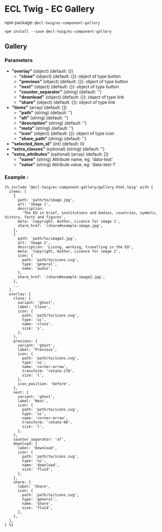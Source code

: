 # ECL Twig - EC Gallery

npm package: `@ecl-twig/ec-component-gallery`

```shell
npm install --save @ecl-twig/ec-component-gallery
```

## Gallery

### Parameters

- **"overlay"** (object) (default: {})
  - **"close"** (object) (default: {}): object of type button
  - **"previous"** (object) (default: {}): object of type button
  - **"next"** (object) (default: {}): object of type button
  - **"counter_separator"** (string) (default: '')
  - **"download"** (object) (default: {}): object of type link
  - **"share"** (object) (default: {}): object of type link
- **"items"** (array) (default: [])
  - **"path"** (string) (default: '')
  - **"alt"** (string) (default: '')
  - **"description"** (string) (default: '')
  - **"meta"** (string) (default: '')
  - **"icon"** (object) (default: {}): object of type icon
  - **"share_path"** (string) (default: '')
- **"selected_item_id"** (int) (default: 0)
- **"extra_classes"** (optional) (string) (default: '')
- **"extra_attributes"** (optional) (array) (default: [])
  - **"name"** (string) Attribute name, eg. 'data-test'
  - **"value"** (string) Attribute value, eg: 'data-test-1'

### Example :

<!-- prettier-ignore -->
```twig
{% include '@ecl-twig/ec-component-gallery/gallery.html.twig' with {  
  items: [ 
    { 
      path: 'path/to/image.jpg', 
      alt: 'Image 1', 
      description: 
        'The EU in brief, institutions and bodies, countries, symbols, history, facts and figures', 
      meta: 'Copyright, Author, Licence for image 1', 
      share_href: '/share#example-image.jpg', 
    }, 
    { 
      path: 'path/to/image2.jpg', 
      alt: 'Image 2', 
      description: 'Living, working, travelling in the EU', 
      meta: 'Copyright, Author, Licence for image 2', 
      icon: { 
        path: 'path/to/icons.svg', 
        type: 'general', 
        name: 'audio', 
      }, 
      share_href: '/share#example-image2.jpg', 
    }, 
    ... 
  ], 
  overlay: { 
    close: { 
      variant: 'ghost', 
      label: 'Close', 
      icon: { 
        path: 'path/to/icons.svg', 
        type: 'ui', 
        name: 'close', 
        size: 's', 
      }, 
    }, 
    previous: { 
      variant: 'ghost', 
      label: 'Previous', 
      icon: { 
        path: 'path/to/icons.svg', 
        type: 'ui', 
        name: 'corner-arrow', 
        transform: 'rotate-270', 
        size: 'l', 
      }, 
      icon_position: 'before', 
    }, 
    next: { 
      variant: 'ghost', 
      label: 'Next', 
      icon: { 
        path: 'path/to/icons.svg', 
        type: 'ui', 
        name: 'corner-arrow', 
        transform: 'rotate-90', 
        size: 'l', 
      }, 
    }, 
    counter_separator: 'of', 
    download: { 
      label: 'Download', 
      icon: { 
        path: 'path/to/icons.svg', 
        type: 'ui', 
        name: 'download', 
        size: 'fluid', 
      }, 
    }, 
    share: { 
      label: 'Share', 
      icon: { 
        path: 'path/to/icons.svg', 
        type: 'general', 
        name: 'share', 
        size: 'fluid', 
      }, 
    }, 
  }, 
} %}
```
